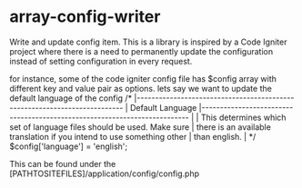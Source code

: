 # array-config-writer
Write and update config item. This is a library is inspired by a Code Igniter project where there is a need to permanently update the configuration instead of setting configuration in every request.

for instance, some of the code igniter config file has $config array with different key and value pair as options.
lets say we want to update the default language of the config 
/*
|--------------------------------------------------------------------------
| Default Language
|--------------------------------------------------------------------------
|
| This determines which set of language files should be used. Make sure
| there is an available translation if you intend to use something other
| than english.
|
*/
$config['language']	= 'english';

This can be found under the [PATHTOSITEFILES]/application/config/config.php

